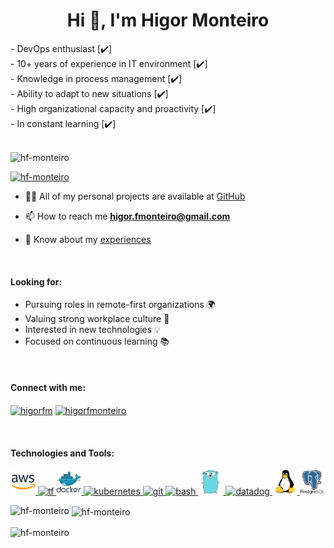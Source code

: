 <h1 align="center">Hi 👋, I'm Higor Monteiro</h1>
- DevOps enthusiast [✔️]<br> 
- 10+ years of experience in IT environment [✔️]<br>
- Knowledge in process management [✔️] <br>
- Ability to adapt to new situations [✔️] <br>
- High organizational capacity and proactivity [✔️] <br>
- In constant learning [✔️]<br>
<br>

<p align="left"> <img src="https://komarev.com/ghpvc/?username=hf-monteiro&label=Profile%20views&color=0e75b6&style=flat" alt="hf-monteiro" /> </p>

<p align="left"> <a href="https://github.com/ryo-ma/github-profile-trophy"><img src="https://github-profile-trophy.vercel.app/?username=hf-monteiro" alt="hf-monteiro" /></a> </p>

- 👨‍💻 All of my personal projects are available at [GitHub](https://github.com/hf-monteiro?tab=repositories)

- 📫 How to reach me **higor.fmonteiro@gmail.com**

- 📄 Know about my [experiences](https://drive.google.com/file/d/18LJ7KXfDLB-pBsQYXfZUdMSbCLk3XcnY/view?usp=sharing)

<br> <h4 align="left">Looking for:</h4>
- Pursuing roles in remote-first organizations 🌍<br> 
- Valuing strong workplace culture 🤝<br>
- Interested in new technologies 💡<br>
- Focused on continuous learning 📚<br>


<br><h4 align="left">Connect with me:</h4>
<p align="left">
<a href="https://linkedin.com/in/higorfm" target="blank"><img align="center" src="https://raw.githubusercontent.com/rahuldkjain/github-profile-readme-generator/master/src/images/icons/Social/linked-in-alt.svg" alt="higorfm" height="30" width="40" /></a>
<a href="https://instagram.com/higorfmonteiro" target="blank"><img align="center" src="https://raw.githubusercontent.com/rahuldkjain/github-profile-readme-generator/master/src/images/icons/Social/instagram.svg" alt="higorfmonteiro" height="30" width="40" /></a>
</p>
<br> 
<h4 align="left">Technologies and Tools:</h4>
<p align="left"> <a href="https://aws.amazon.com" target="_blank" rel="noreferrer"> <img src="https://raw.githubusercontent.com/devicons/devicon/master/icons/amazonwebservices/amazonwebservices-original-wordmark.svg" alt="aws" width="40" height="40"/> </a> <a href="https://www.terraform.io/" target="_blank" rel="noreferrer"> <img src="https://www.vectorlogo.zone/logos/terraformio/terraformio-icon.svg" alt="tf" width="40" height="40"/> </a> <a href="https://www.docker.com/" target="_blank" rel="noreferrer"> <img src="https://raw.githubusercontent.com/devicons/devicon/master/icons/docker/docker-original-wordmark.svg" alt="docker" width="40" height="40"/> </a> <a href="https://kubernetes.io" target="_blank" rel="noreferrer"> <img src="https://www.vectorlogo.zone/logos/kubernetes/kubernetes-icon.svg" alt="kubernetes" width="40" height="40"/> </a> <a href="https://git-scm.com/" target="_blank" rel="noreferrer"> <img src="https://www.vectorlogo.zone/logos/git-scm/git-scm-icon.svg" alt="git" width="40" height="40"/> <a href="https://www.gnu.org/software/bash/" target="_blank" rel="noreferrer"> <img src="https://www.vectorlogo.zone/logos/gnu_bash/gnu_bash-icon.svg" alt="bash" width="40" height="40"/> </a> </a> <a href="https://golang.org" target="_blank" rel="noreferrer"> <img src="https://raw.githubusercontent.com/devicons/devicon/master/icons/go/go-original.svg" alt="go" width="40" height="40"/> </a> <a href="https://www.datadoghq.com/" target="_blank" rel="noreferrer"> <img src="https://www.vectorlogo.zone/logos/datadoghq/datadoghq-icon.svg" alt="datadog" width="40" height="40"/> </a> <a href="https://www.linux.org/" target="_blank" rel="noreferrer"> <img src="https://raw.githubusercontent.com/devicons/devicon/master/icons/linux/linux-original.svg" alt="linux" width="40" height="40"/> </a> <a href="https://www.postgresql.org" target="_blank" rel="noreferrer"> <img src="https://raw.githubusercontent.com/devicons/devicon/master/icons/postgresql/postgresql-original-wordmark.svg" alt="postgresql" width="40" height="40"/> </a> </p>

<p><img align="left" src="https://github-readme-stats.vercel.app/api/top-langs?username=hf-monteiro&show_icons=true&locale=en&layout=compact" alt="hf-monteiro" /></p>

<p>&nbsp;<img align="center" src="https://github-readme-stats.vercel.app/api?username=hf-monteiro&show_icons=true&locale=en" alt="hf-monteiro" /></p>


<p><img align="center" src="https://github-readme-streak-stats.herokuapp.com/?user=hf-monteiro&" alt="hf-monteiro" /></p>
<!---
hf-monteiro/hf-monteiro is a ✨ special ✨ repository because its `README.md` (this file) appears on your GitHub profile.
You can click the Preview link to take a look at your changes.
--->
